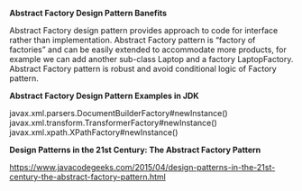 **Abstract Factory Design Pattern Banefits**

Abstract Factory design pattern provides approach to code for interface rather than implementation.
Abstract Factory pattern is “factory of factories” and can be easily extended to accommodate more products, for example we can add another sub-class Laptop and a factory LaptopFactory.
Abstract Factory pattern is robust and avoid conditional logic of Factory pattern.

**Abstract Factory Design Pattern Examples in JDK**

javax.xml.parsers.DocumentBuilderFactory#newInstance()
javax.xml.transform.TransformerFactory#newInstance()
javax.xml.xpath.XPathFactory#newInstance()

**Design Patterns in the 21st Century: The Abstract Factory Pattern**

https://www.javacodegeeks.com/2015/04/design-patterns-in-the-21st-century-the-abstract-factory-pattern.html